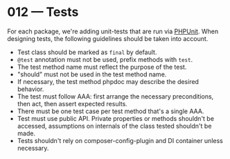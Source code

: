 # 012 — Tests

For each package, we're adding unit-tests that are run via [PHPUnit](https://phpunit.de/).
When designing tests, the following guidelines should be taken into account.

- Test class should be marked as `final` by default.
- `@test` annotation must not be used, prefix methods with `test`.
- The test method name must reflect the purpose of the test.
- "should" must not be used in the test method name.
- If necessary, the test method phpdoc may describe the desired behavior.
- The test must follow AAA: first arrange the necessary preconditions, then act, then assert expected results.
- There must be one test case per test method that's a single AAA.
- Test must use public API.
  Private properties or methods shouldn't be accessed, assumptions on internals
  of the class tested shouldn't be made.
- Tests shouldn't rely on composer-config-plugin and DI container unless necessary.
